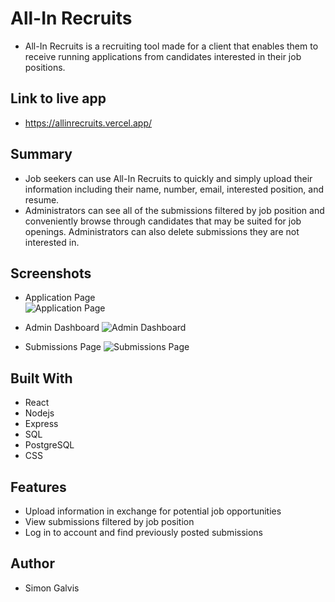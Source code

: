 # All-In Recruits
- All-In Recruits is a recruiting tool made for a client that enables them to receive running applications from candidates interested in their job positions.

## Link to live app
- https://allinrecruits.vercel.app/

## Summary
- Job seekers can use All-In Recruits to quickly and simply upload their information including their name, number, email, interested position, and resume. 
- Administrators can see all of the submissions filtered by job position and conveniently browse through candidates that may be suited for job openings. Administrators can also delete submissions they are not interested in.

## Screenshots

- Application Page<br/>
![Application Page]()

- Admin Dashboard
![Admin Dashboard]()

- Submissions Page
![Submissions Page]()



## Built With
- React
- Nodejs
- Express
- SQL
- PostgreSQL
- CSS


## Features
- Upload information in exchange for potential job opportunities
- View submissions filtered by job position
- Log in to account and find previously posted submissions

## Author
- Simon Galvis

